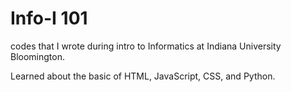 # Info-I 101
codes that I wrote during intro to Informatics at Indiana University Bloomington.

Learned about the basic of HTML, JavaScript, CSS, and Python. 

